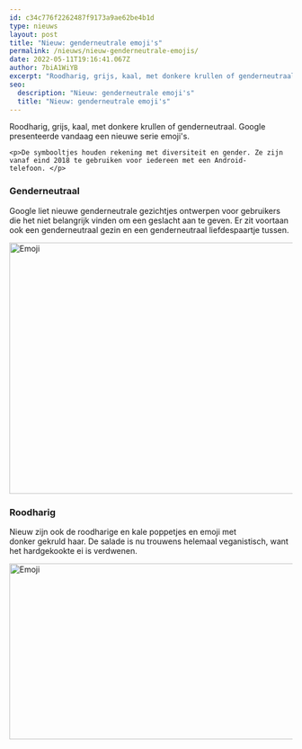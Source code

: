 ```yaml
---
id: c34c776f2262487f9173a9ae62be4b1d
type: nieuws
layout: post
title: "Nieuw: genderneutrale emoji's"
permalink: /nieuws/nieuw-genderneutrale-emojis/
date: 2022-05-11T19:16:41.067Z
author: 7biA1WiYB
excerpt: "Roodharig, grijs, kaal, met donkere krullen of genderneutraal. Google presenteerde vandaag een nieuwe serie emoji's.  "
seo:
  description: "Nieuw: genderneutrale emoji's"
  title: "Nieuw: genderneutrale emoji's"
---
```

Roodharig, grijs, kaal, met donkere krullen of genderneutraal. Google presenteerde vandaag een nieuwe serie emoji's.  

    <p>De symbooltjes houden rekening met diversiteit en gender. Ze zijn vanaf eind 2018 te gebruiken voor iedereen met een Android-telefoon. </p>
<h3>Genderneutraal</h3>
<p>Google liet nieuwe genderneutrale gezichtjes ontwerpen voor gebruikers die het niet belangrijk vinden om een geslacht aan te geven. Er zit voortaan ook een genderneutraal gezin en een genderneutraal liefdespaartje tussen. </p>
<p><div class="media media-element-container media-default"><div id="file-533643" class="file file-image file-image-png">

        
  
  <div class="content">
    <img alt="Emoji" title="Beeld: Emojipedia" height="447" width="714" class="media-element file-default" data-delta="1" src="https://7dagen.netlify.app/sites/default/files/Emoij3_0.png">  </div>

  
</div>
</div>
<h3>Roodharig</h3>
<p>Nieuw zijn ook de roodharige en kale poppetjes en emoji met donker gekruld haar. De salade is nu trouwens helemaal veganistisch, want het hardgekookte ei is verdwenen. ​</p>
<p><div class="media media-element-container media-default"><div id="file-533644" class="file file-image file-image-png">

        
  
  <div class="content">
    <img alt="Emoji" title="Beeld: Emojipedia" height="313" width="589" class="media-element file-default" data-delta="2" src="https://7dagen.netlify.app/sites/default/files/Emoji6_0.png">  </div>

  
</div>
</div>  
